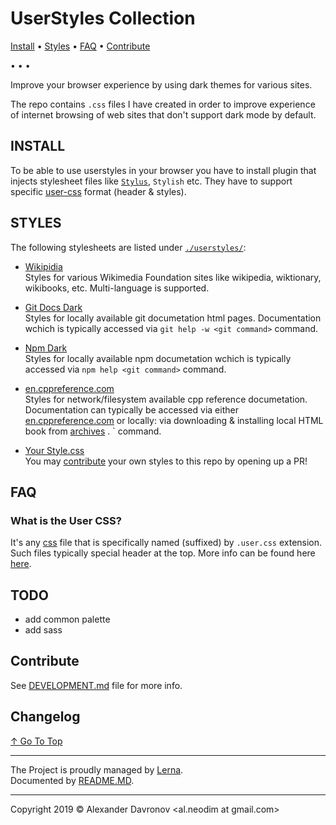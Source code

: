 # UserStyles Collection 
[top]: #userstyles-collection

  [Install](#install)
• [Styles](#styles)
• [FAQ](#faq)
• [Contribute](#contribute)


• • • 
<!-- TODO: Add preview images -->

Improve your browser experience by using dark themes for various sites.

The repo contains `.css` files I have created in order to improve experience of internet browsing of web sites that don't support dark mode by default.

## INSTALL
[install]: #install

To be able to use userstyles in your browser you have to install plugin that injects stylesheet files like [`Stylus`][stylus], `Stylish` etc. They have to support specific [user-css][styles-user-css] format (header & styles).


## STYLES
[styles]: #styles

The following stylesheets are listed under [`./userstyles/`](./userstyles/): 

* [Wikipidia](./userstyles/wikipedia.org/README.md)
<br/>Styles for various Wikimedia Foundation sites like wikipedia, wiktionary, wikibooks, etc. Multi-language is supported.


* [Git Docs Dark](./userstyles/git-docs-local/README.md)
<br/>Styles for locally available git documetation html pages. Documentation wchich is typically accessed via `git help -w <git command>` command.

* [Npm Dark](./userstyles/npm-docs-local/README.md)
<br/>Styles for locally available npm documetation wchich is typically accessed via `npm help <git command>` command.

* [en.cppreference.com](http://en.cppreference.com)
<br/>Styles for network/filesystem available cpp reference documetation. Documentation can typically be accessed via either [en.cppreference.com](en.cppreference.com) or locally: via downloading & installing local HTML book from [archives][en-cppreference-archive] . <git command>` command.


* [Your Style.css](./userstyles/new/README.md)
<br/>You may [contribute][contribute] your own styles to this repo by opening up a PR! 

## FAQ
[faq]: #faq

### What is the User CSS?
[faq-1]: #what-is-the-user-css

It's any [css] file that is specifically named (suffixed) by `.user.css` extension. Such files typically special header at the top. More info can be found here [here][styles-user-css].

## TODO
* add common palette
* add sass

## Contribute
[contribute]: #contribute
See [DEVELOPMENT.md] file for more info.
## Changelog
[changelog]: #changelog

<!-- TODO: Generate -->

[↑ Go To Top][top]

---

The Project is proudly managed by [Lerna][ad-lerna].
<br/> Documented by [README.MD][ad-readme].
<br/>

---

Copyright 2019 © Alexander Davronov &lt;al.neodim at gmail.com&gt; 
<br/> 

[0]: https://twitter.com/biteofpie
[css]: https://en.wikipedia.org/wiki/CSS
[ad-lerna]: https://lerna.js.org/
[ad-readme]: https://github.com/hinell/project-boilerplate/blob/master/README.md
[stylus]: https://github.com/openstyles/stylus
[styles-user-css]: https://github.com/openstyles/stylus/wiki/Writing-UserCSS
[en-cppreference-archive]: https://en.cppreference.com/w/Cppreference:Archives

[DEVELOPMENT.md]: ./DEVELOPMENT.md